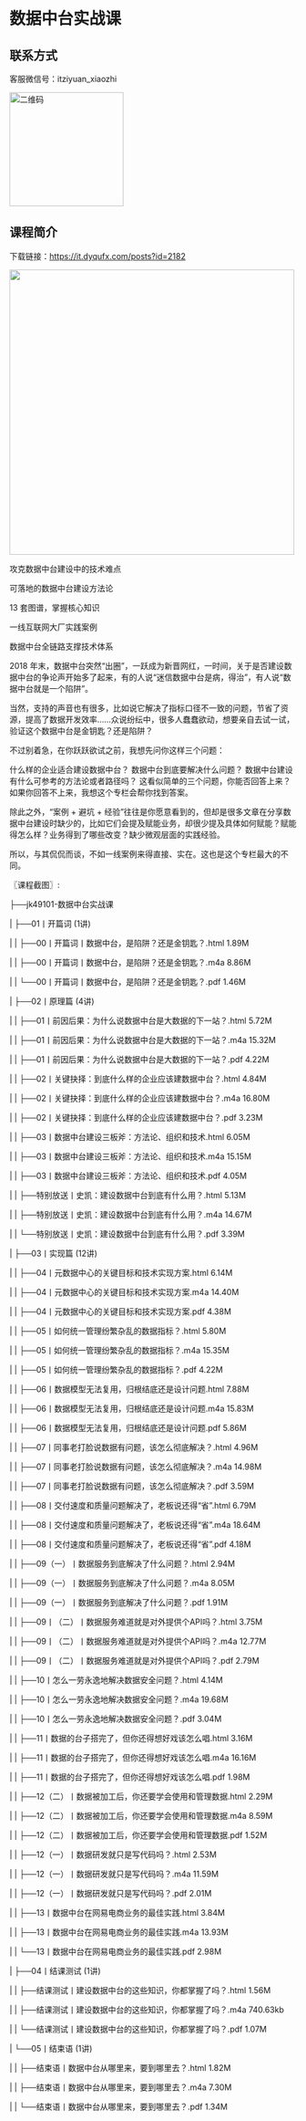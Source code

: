 # 数据中台实战课  

## 联系方式

客服微信号：itziyuan_xiaozhi

<img src="https://ziyuanyun.oss-cn-guangzhou.aliyuncs.com/common/20240614073449/666b82192834a.jpg" width="200" height="200" alt="二维码">

## 课程简介

下载链接：https://it.dyqufx.com/posts?id=2182

<img src="https://ziyuanyun.oss-cn-guangzhou.aliyuncs.com/yun/20240515183717/6644905d9e08a.jpg" width="500" alt="">

  攻克数据中台建设中的技术难点

 可落地的数据中台建设方法论

 13 套图谱，掌握核心知识

 一线互联网大厂实践案例

 数据中台全链路支撑技术体系

 2018 年末，数据中台突然“出圈”，一跃成为新晋网红，一时间，关于是否建设数据中台的争论声开始多了起来，有的人说“迷信数据中台是病，得治”，有人说“数据中台就是一个陷阱”。

 当然，支持的声音也有很多，比如说它解决了指标口径不一致的问题，节省了资源，提高了数据开发效率……众说纷纭中，很多人蠢蠢欲动，想要亲自去试一试，验证这个数据中台是金钥匙？还是陷阱？

 不过别着急，在你跃跃欲试之前，我想先问你这样三个问题：

  什么样的企业适合建设数据中台？ 数据中台到底要解决什么问题？ 数据中台建设有什么可参考的方法论或者路径吗？  这看似简单的三个问题，你能否回答上来？如果你回答不上来，我想这个专栏会帮你找到答案。

 除此之外，“案例 + 避坑 + 经验”往往是你愿意看到的，但却是很多文章在分享数据中台建设时缺少的，比如它们会提及赋能业务，却很少提及具体如何赋能？赋能得怎么样？业务得到了哪些改变？缺少微观层面的实践经验。

 所以，与其侃侃而谈，不如一线案例来得直接、实在。这也是这个专栏最大的不同。

 〖课程截图〗:

  ├──jk49101-数据中台实战课

 | ├──01丨开篇词 (1讲)

 | | ├──00丨开篇词丨数据中台，是陷阱？还是金钥匙？.html 1.89M

 | | ├──00丨开篇词丨数据中台，是陷阱？还是金钥匙？.m4a 8.86M

 | | └──00丨开篇词丨数据中台，是陷阱？还是金钥匙？.pdf 1.46M

 | ├──02丨原理篇 (4讲)

 | | ├──01丨前因后果：为什么说数据中台是大数据的下一站？.html 5.72M

 | | ├──01丨前因后果：为什么说数据中台是大数据的下一站？.m4a 15.32M

 | | ├──01丨前因后果：为什么说数据中台是大数据的下一站？.pdf 4.22M

 | | ├──02丨关键抉择：到底什么样的企业应该建数据中台？.html 4.84M

 | | ├──02丨关键抉择：到底什么样的企业应该建数据中台？.m4a 16.80M

 | | ├──02丨关键抉择：到底什么样的企业应该建数据中台？.pdf 3.23M

 | | ├──03丨数据中台建设三板斧：方法论、组织和技术.html 6.05M

 | | ├──03丨数据中台建设三板斧：方法论、组织和技术.m4a 15.15M

 | | ├──03丨数据中台建设三板斧：方法论、组织和技术.pdf 4.05M

 | | ├──特别放送丨史凯：建设数据中台到底有什么用？.html 5.13M

 | | ├──特别放送丨史凯：建设数据中台到底有什么用？.m4a 14.67M

 | | └──特别放送丨史凯：建设数据中台到底有什么用？.pdf 3.39M

 | ├──03丨实现篇 (12讲)

 | | ├──04丨元数据中心的关键目标和技术实现方案.html 6.14M

 | | ├──04丨元数据中心的关键目标和技术实现方案.m4a 14.40M

 | | ├──04丨元数据中心的关键目标和技术实现方案.pdf 4.38M

 | | ├──05丨如何统一管理纷繁杂乱的数据指标？.html 5.80M

 | | ├──05丨如何统一管理纷繁杂乱的数据指标？.m4a 15.35M

 | | ├──05丨如何统一管理纷繁杂乱的数据指标？.pdf 4.22M

 | | ├──06丨数据模型无法复用，归根结底还是设计问题.html 7.88M

 | | ├──06丨数据模型无法复用，归根结底还是设计问题.m4a 15.83M

 | | ├──06丨数据模型无法复用，归根结底还是设计问题.pdf 5.86M

 | | ├──07丨同事老打脸说数据有问题，该怎么彻底解决？.html 4.96M

 | | ├──07丨同事老打脸说数据有问题，该怎么彻底解决？.m4a 14.98M

 | | ├──07丨同事老打脸说数据有问题，该怎么彻底解决？.pdf 3.59M

 | | ├──08丨交付速度和质量问题解决了，老板说还得“省”.html 6.79M

 | | ├──08丨交付速度和质量问题解决了，老板说还得“省”.m4a 18.64M

 | | ├──08丨交付速度和质量问题解决了，老板说还得“省”.pdf 4.18M

 | | ├──09（一）丨数据服务到底解决了什么问题？.html 2.94M

 | | ├──09（一）丨数据服务到底解决了什么问题？.m4a 8.05M

 | | ├──09（一）丨数据服务到底解决了什么问题？.pdf 1.91M

 | | ├──09丨（二）丨数据服务难道就是对外提供个API吗？.html 3.75M

 | | ├──09丨（二）丨数据服务难道就是对外提供个API吗？.m4a 12.77M

 | | ├──09丨（二）丨数据服务难道就是对外提供个API吗？.pdf 2.79M

 | | ├──10丨怎么一劳永逸地解决数据安全问题？.html 4.14M

 | | ├──10丨怎么一劳永逸地解决数据安全问题？.m4a 19.68M

 | | ├──10丨怎么一劳永逸地解决数据安全问题？.pdf 3.04M

 | | ├──11丨数据的台子搭完了，但你还得想好戏该怎么唱.html 3.16M

 | | ├──11丨数据的台子搭完了，但你还得想好戏该怎么唱.m4a 16.16M

 | | ├──11丨数据的台子搭完了，但你还得想好戏该怎么唱.pdf 1.98M

 | | ├──12（二）丨数据被加工后，你还要学会使用和管理数据.html 2.29M

 | | ├──12（二）丨数据被加工后，你还要学会使用和管理数据.m4a 8.59M

 | | ├──12（二）丨数据被加工后，你还要学会使用和管理数据.pdf 1.52M

 | | ├──12（一）丨数据研发就只是写代码吗？.html 2.53M

 | | ├──12（一）丨数据研发就只是写代码吗？.m4a 11.59M

 | | ├──12（一）丨数据研发就只是写代码吗？.pdf 2.01M

 | | ├──13丨数据中台在网易电商业务的最佳实践.html 3.84M

 | | ├──13丨数据中台在网易电商业务的最佳实践.m4a 13.93M

 | | └──13丨数据中台在网易电商业务的最佳实践.pdf 2.98M

 | ├──04丨结课测试 (1讲)

 | | ├──结课测试丨建设数据中台的这些知识，你都掌握了吗？.html 1.56M

 | | ├──结课测试丨建设数据中台的这些知识，你都掌握了吗？.m4a 740.63kb

 | | └──结课测试丨建设数据中台的这些知识，你都掌握了吗？.pdf 1.07M

 | └──05丨结束语 (1讲)

 | | ├──结束语丨数据中台从哪里来，要到哪里去？.html 1.82M

 | | ├──结束语丨数据中台从哪里来，要到哪里去？.m4a 7.30M

 | | └──结束语丨数据中台从哪里来，要到哪里去？.pdf 1.34M

  